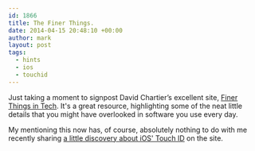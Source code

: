 ```yaml
---
id: 1866
title: The Finer Things.
date: 2014-04-15 20:48:10 +00:00
author: mark
layout: post
tags:
  - hints
  - ios
  - touchid
---
```

Just taking a moment to signpost David Chartier&#8217;s excellent site, [Finer Things in Tech](http://finerthings.in). It's a great resource, highlighting some of the neat little details that you might have overlooked in software you use every day.

My mentioning this now has, of course, absolutely nothing to do with me recently sharing [a little discovery about iOS' Touch ID](https://finertech.com/2014/04/07/iostouch-id-settings-can-identify-which-fingers-you-enabled/) on the site.
